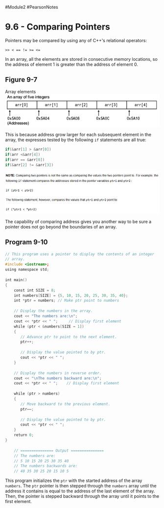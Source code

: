 #Module2 #PearsonNotes 
# 9.6 - Comparing Pointers
Pointers may be compared by using any of C++'s relational operators:
```
>> < == != >= <=
```

In an array, all the elements are stored in consecutive memory locations, so the address of element 1 is greater than the address of element 0.

## Figure 9-7
Array elements
![9.6 - Figure 9-7](/Module%202/Pearson%20Notes/9.6%20Photos/9.6%20-%20Figure%209-7.png)

This is because address grow larger for each subsequent element in the array, the expresses tested by the following `if` statements are all true:
```c++
if(&arr[1] > &arr[0])
if(arr <&arr[4])
if(arr == &arr[0])
if(&arr[2] != &arr[3])
```
![9.6 - Note](/Module%202/Pearson%20Notes/9.6%20Photos/9.6%20-%20Note.png)

The capability of comparing address gives you another way to be sure a pointer does not go beyond the boundaries of an array.

## Program 9-10
```c++
// This program uses a pointer to display the contents of an integer 
// array. 
#include <iostream>;
using namespace std; 

int main() 
{ 
    const int SIZE = 8; 
    int numbers[SIZE] = {5, 10, 15, 20, 25, 30, 35, 40}; 
    int *ptr = numbers; // Make ptr point to numbers 

    // Display the numbers in the array. 
    cout << "The numbers are:\n"; 
    cout << *ptr << " ";     // Display first element 
    while (ptr < &numbers[SIZE − 1]) 
    { 
       // Advance ptr to point to the next element. 
       ptr++; 

       // Display the value pointed to by ptr. 
       cout << *ptr << " "; 
    } 

    // Display the numbers in reverse order. 
    cout << "\nThe numbers backward are:\n"; 
    cout << *ptr << " ";    // Display first element 
    
    while (ptr > numbers) 
    { 
       // Move backward to the previous element. 
       ptr––; 

       // Display the value pointed to by ptr. 
       cout << *ptr << " "; 
    } 
    return 0;
}

	// =============== Output ===============
	// The numbers are:
	// 5 10 15 20 25 30 35 40
	// The numbers backwards are:
	// 40 35 30 25 20 15 10 5
```
This program initializes the `ptr` with the started address of the array `numbers`. The `ptr` pointer is then stepped through the `numbers` array until the address it contains is equal to the address of the last element of the array. Then, the pointer is stepped backward through the array until it points to the first element.
